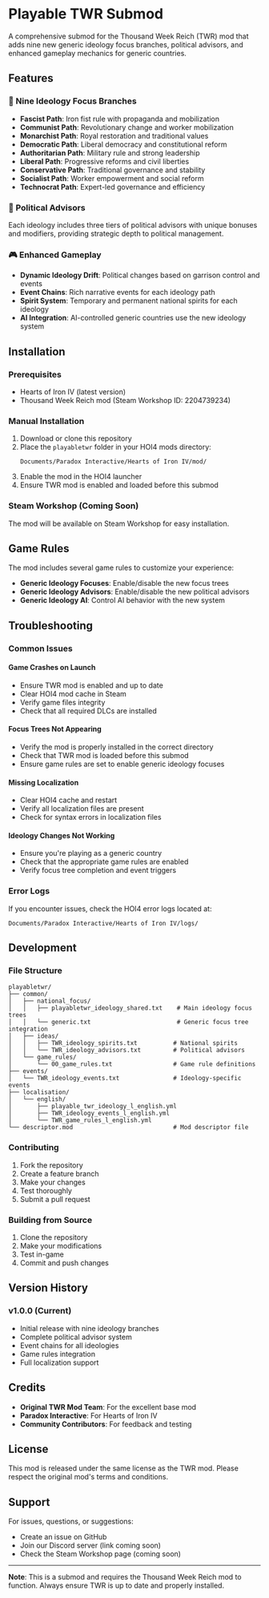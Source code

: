 # Playable TWR Submod

A comprehensive submod for the Thousand Week Reich (TWR) mod that adds nine new generic ideology focus branches, political advisors, and enhanced gameplay mechanics for generic countries.

## Features

### 🎯 Nine Ideology Focus Branches
- **Fascist Path**: Iron fist rule with propaganda and mobilization
- **Communist Path**: Revolutionary change and worker mobilization  
- **Monarchist Path**: Royal restoration and traditional values
- **Democratic Path**: Liberal democracy and constitutional reform
- **Authoritarian Path**: Military rule and strong leadership
- **Liberal Path**: Progressive reforms and civil liberties
- **Conservative Path**: Traditional governance and stability
- **Socialist Path**: Worker empowerment and social reform
- **Technocrat Path**: Expert-led governance and efficiency

### 👥 Political Advisors
Each ideology includes three tiers of political advisors with unique bonuses and modifiers, providing strategic depth to political management.

### 🎮 Enhanced Gameplay
- **Dynamic Ideology Drift**: Political changes based on garrison control and events
- **Event Chains**: Rich narrative events for each ideology path
- **Spirit System**: Temporary and permanent national spirits for each ideology
- **AI Integration**: AI-controlled generic countries use the new ideology system

## Installation

### Prerequisites
- Hearts of Iron IV (latest version)
- Thousand Week Reich mod (Steam Workshop ID: 2204739234)

### Manual Installation
1. Download or clone this repository
2. Place the `playabletwr` folder in your HOI4 mods directory:
   ```
   Documents/Paradox Interactive/Hearts of Iron IV/mod/
   ```
3. Enable the mod in the HOI4 launcher
4. Ensure TWR mod is enabled and loaded before this submod

### Steam Workshop (Coming Soon)
The mod will be available on Steam Workshop for easy installation.

## Game Rules

The mod includes several game rules to customize your experience:

- **Generic Ideology Focuses**: Enable/disable the new focus trees
- **Generic Ideology Advisors**: Enable/disable the new political advisors  
- **Generic Ideology AI**: Control AI behavior with the new system

## Troubleshooting

### Common Issues

#### Game Crashes on Launch
- Ensure TWR mod is enabled and up to date
- Clear HOI4 mod cache in Steam
- Verify game files integrity
- Check that all required DLCs are installed

#### Focus Trees Not Appearing
- Verify the mod is properly installed in the correct directory
- Check that TWR mod is loaded before this submod
- Ensure game rules are set to enable generic ideology focuses

#### Missing Localization
- Clear HOI4 cache and restart
- Verify all localization files are present
- Check for syntax errors in localization files

#### Ideology Changes Not Working
- Ensure you're playing as a generic country
- Check that the appropriate game rules are enabled
- Verify focus tree completion and event triggers

### Error Logs
If you encounter issues, check the HOI4 error logs located at:
```
Documents/Paradox Interactive/Hearts of Iron IV/logs/
```

## Development

### File Structure
```
playabletwr/
├── common/
│   ├── national_focus/
│   │   ├── playabletwr_ideology_shared.txt    # Main ideology focus trees
│   │   └── generic.txt                        # Generic focus tree integration
│   ├── ideas/
│   │   ├── TWR_ideology_spirits.txt          # National spirits
│   │   └── TWR_ideology_advisors.txt         # Political advisors
│   └── game_rules/
│       └── 00_game_rules.txt                 # Game rule definitions
├── events/
│   └── TWR_ideology_events.txt               # Ideology-specific events
├── localisation/
│   └── english/
│       ├── playable_twr_ideology_l_english.yml
│       ├── TWR_ideology_events_l_english.yml
│       └── TWR_game_rules_l_english.yml
└── descriptor.mod                            # Mod descriptor file
```

### Contributing
1. Fork the repository
2. Create a feature branch
3. Make your changes
4. Test thoroughly
5. Submit a pull request

### Building from Source
1. Clone the repository
2. Make your modifications
3. Test in-game
4. Commit and push changes

## Version History

### v1.0.0 (Current)
- Initial release with nine ideology branches
- Complete political advisor system
- Event chains for all ideologies
- Game rules integration
- Full localization support

## Credits

- **Original TWR Mod Team**: For the excellent base mod
- **Paradox Interactive**: For Hearts of Iron IV
- **Community Contributors**: For feedback and testing

## License

This mod is released under the same license as the TWR mod. Please respect the original mod's terms and conditions.

## Support

For issues, questions, or suggestions:
- Create an issue on GitHub
- Join our Discord server (link coming soon)
- Check the Steam Workshop page (coming soon)

---

**Note**: This is a submod and requires the Thousand Week Reich mod to function. Always ensure TWR is up to date and properly installed. 